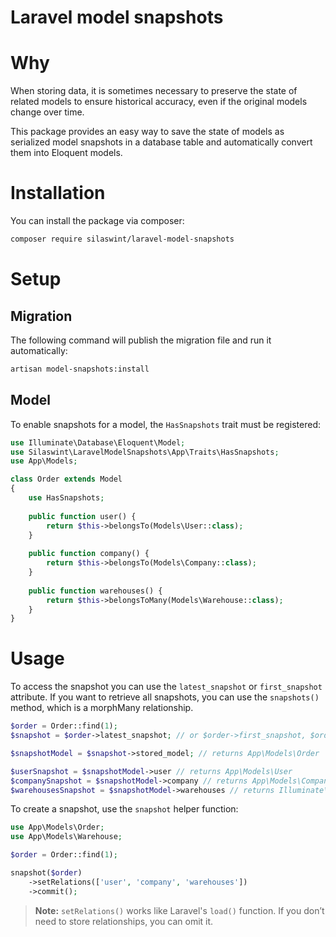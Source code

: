 # Laravel model snapshots

# Why
When storing data, it is sometimes necessary to preserve the state of related models to ensure historical accuracy, even if the original models change over time.

This package provides an easy way to save the state of models as serialized model snapshots in a database table and automatically convert them into Eloquent models.

# Installation
You can install the package via composer:

```bash
composer require silaswint/laravel-model-snapshots
```

# Setup

## Migration

The following command will publish the migration file and run it automatically:

```bash
artisan model-snapshots:install
```

## Model

To enable snapshots for a model, the `HasSnapshots` trait must be registered:

```php
use Illuminate\Database\Eloquent\Model;
use Silaswint\LaravelModelSnapshots\App\Traits\HasSnapshots;
use App\Models;

class Order extends Model
{
    use HasSnapshots;
    
    public function user() {
        return $this->belongsTo(Models\User::class);
    }
    
    public function company() {
        return $this->belongsTo(Models\Company::class);
    }
    
    public function warehouses() {
        return $this->belongsToMany(Models\Warehouse::class);
    }
}
```

# Usage
To access the snapshot you can use the `latest_snapshot` or `first_snapshot` attribute. If you want to retrieve all snapshots, you can use the `snapshots()` method, which is a morphMany relationship.

```php
$order = Order::find(1);
$snapshot = $order->latest_snapshot; // or $order->first_snapshot, $order->snapshots()

$snapshotModel = $snapshot->stored_model; // returns App\Models\Order

$userSnapshot = $snapshotModel->user // returns App\Models\User
$companySnapshot = $snapshotModel->company // returns App\Models\Company
$warehousesSnapshot = $snapshotModel->warehouses // returns Illuminate\Database\Eloquent\Collection<App\Models\Warehouse>
```

To create a snapshot, use the `snapshot` helper function:

```php
use App\Models\Order;
use App\Models\Warehouse;

$order = Order::find(1);

snapshot($order)
    ->setRelations(['user', 'company', 'warehouses'])
    ->commit();
```
> **Note:** `setRelations()` works like Laravel's `load()` function. If you don’t need to store relationships, you can omit it.
